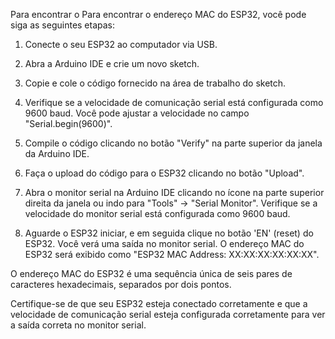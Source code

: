 Para encontrar o Para encontrar o endereço MAC do ESP32, você pode siga as seguintes etapas:

1. Conecte o seu ESP32 ao computador via USB.

2. Abra a Arduino IDE e crie um novo sketch.

3. Copie e cole o código fornecido na área de trabalho do sketch.

4. Verifique se a velocidade de comunicação serial está configurada como 9600 baud. Você pode ajustar a velocidade no campo "Serial.begin(9600)".

5. Compile o código clicando no botão "Verify" na parte superior da janela da Arduino IDE.

6. Faça o upload do código para o ESP32 clicando no botão "Upload".

7. Abra o monitor serial na Arduino IDE clicando no ícone na parte superior direita da janela ou indo para "Tools" -> "Serial Monitor". Verifique se a velocidade do monitor serial está configurada como 9600 baud.

8. Aguarde o ESP32 iniciar, e em seguida clique no botão 'EN' (reset) do ESP32. Você verá uma saída no monitor serial. O endereço MAC do ESP32 será exibido como "ESP32 MAC Address: XX:XX:XX:XX:XX:XX".

O endereço MAC do ESP32 é uma sequência única de seis pares de caracteres hexadecimais, separados por dois pontos.

Certifique-se de que seu ESP32 esteja conectado corretamente e que a velocidade de comunicação serial esteja configurada corretamente para ver a saída correta no monitor serial.

